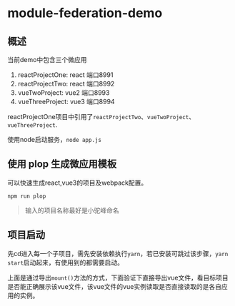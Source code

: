 # module-federation-demo
## 概述
当前demo中包含三个微应用

1. reactProjectOne: react 端口8991
2. reactProjectTwo: react 端口8992
3. vueTwoProject: vue2 端口8993
4. vueThreeProject: vue3 端口8994

reactProjectOne项目中引用了`reactProjectTwo`、`vueTwoProject`、`vueThreeProject`.

使用node启动服务，`node app.js`
## 使用 plop 生成微应用模板

可以快速生成react,vue3的项目及webpack配置。

```
npm run plop
```

> 输入的项目名称最好是小驼峰命名

## 项目启动

先cd进入每一个子项目，需先安装依赖执行`yarn`，若已安装可跳过该步骤，`yarn start`启动起来，有使用到的都需要启动。

上面是通过导出`mount()`方法的方式，下面验证下直接导出vue文件，看目标项目是否能正确展示该vue文件，该vue文件的vue实例读取是否直接读取的是各自应用的实例。

